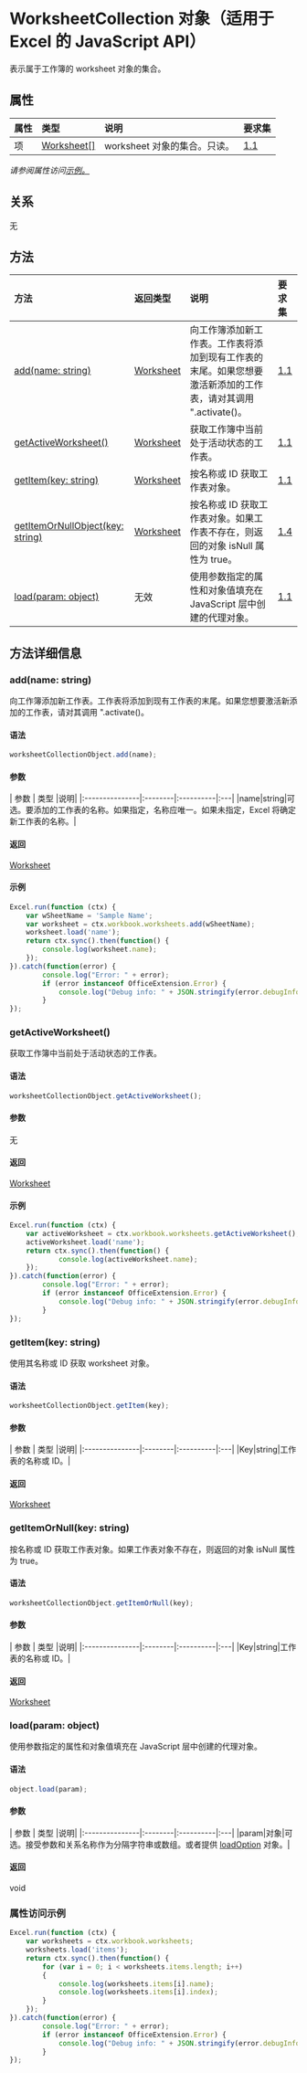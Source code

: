 # <a name="worksheetcollection-object-javascript-api-for-excel"></a>WorksheetCollection 对象（适用于 Excel 的 JavaScript API）

表示属于工作簿的 worksheet 对象的集合。

## <a name="properties"></a>属性

| 属性       | 类型    |说明| 要求集|
|:---------------|:--------|:----------|:----|
|项|[Worksheet[]](worksheet.md)|worksheet 对象的集合。只读。|[1.1](../requirement-sets/excel-api-requirement-sets.md)|

_请参阅属性访问[示例。](#property-access-examples)_

## <a name="relationships"></a>关系
无


## <a name="methods"></a>方法

| 方法           | 返回类型    |说明| 要求集|
|:---------------|:--------|:----------|:----|
|[add(name: string)](#addname-string)|[Worksheet](worksheet.md)|向工作簿添加新工作表。工作表将添加到现有工作表的末尾。如果您想要激活新添加的工作表，请对其调用 ".activate()。|[1.1](../requirement-sets/excel-api-requirement-sets.md)|
|[getActiveWorksheet()](#getactiveworksheet)|[Worksheet](worksheet.md)|获取工作簿中当前处于活动状态的工作表。|[1.1](../requirement-sets/excel-api-requirement-sets.md)|
|[getItem(key: string)](#getitemkey-string)|[Worksheet](worksheet.md)|按名称或 ID 获取工作表对象。|[1.1](../requirement-sets/excel-api-requirement-sets.md)|
|[getItemOrNullObject(key: string)](#getitemornullkey-string)|[Worksheet](worksheet.md)|按名称或 ID 获取工作表对象。如果工作表不存在，则返回的对象 isNull 属性为 true。|[1.4](../requirement-sets/excel-api-requirement-sets.md)|
|[load(param: object)](#loadparam-object)|无效|使用参数指定的属性和对象值填充在 JavaScript 层中创建的代理对象。|[1.1](../requirement-sets/excel-api-requirement-sets.md)|

## <a name="method-details"></a>方法详细信息


### <a name="addname-string"></a>add(name: string)
向工作簿添加新工作表。工作表将添加到现有工作表的末尾。如果您想要激活新添加的工作表，请对其调用 ".activate()。

#### <a name="syntax"></a>语法
```js
worksheetCollectionObject.add(name);
```

#### <a name="parameters"></a>参数
| 参数       | 类型    |说明|
|:---------------|:--------|:----------|:---|
|name|string|可选。要添加的工作表的名称。如果指定，名称应唯一。如果未指定，Excel 将确定新工作表的名称。|

#### <a name="returns"></a>返回
[Worksheet](worksheet.md)

#### <a name="examples"></a>示例

```js
Excel.run(function (ctx) { 
    var wSheetName = 'Sample Name';
    var worksheet = ctx.workbook.worksheets.add(wSheetName);
    worksheet.load('name');
    return ctx.sync().then(function() {
        console.log(worksheet.name);
    });
}).catch(function(error) {
        console.log("Error: " + error);
        if (error instanceof OfficeExtension.Error) {
            console.log("Debug info: " + JSON.stringify(error.debugInfo));
        }
});
```


### <a name="getactiveworksheet"></a>getActiveWorksheet()
获取工作簿中当前处于活动状态的工作表。

#### <a name="syntax"></a>语法
```js
worksheetCollectionObject.getActiveWorksheet();
```

#### <a name="parameters"></a>参数
无

#### <a name="returns"></a>返回
[Worksheet](worksheet.md)

#### <a name="examples"></a>示例

```js
Excel.run(function (ctx) {  
    var activeWorksheet = ctx.workbook.worksheets.getActiveWorksheet();
    activeWorksheet.load('name');
    return ctx.sync().then(function() {
            console.log(activeWorksheet.name);
    });
}).catch(function(error) {
        console.log("Error: " + error);
        if (error instanceof OfficeExtension.Error) {
            console.log("Debug info: " + JSON.stringify(error.debugInfo));
        }
});
```


### <a name="getitemkey-string"></a>getItem(key: string)
使用其名称或 ID 获取 worksheet 对象。

#### <a name="syntax"></a>语法
```js
worksheetCollectionObject.getItem(key);
```

#### <a name="parameters"></a>参数
| 参数       | 类型    |说明|
|:---------------|:--------|:----------|:---|
|Key|string|工作表的名称或 ID。|

#### <a name="returns"></a>返回
[Worksheet](worksheet.md)

### <a name="getitemornullkey-string"></a>getItemOrNull(key: string)
按名称或 ID 获取工作表对象。如果工作表对象不存在，则返回的对象 isNull 属性为 true。

#### <a name="syntax"></a>语法
```js
worksheetCollectionObject.getItemOrNull(key);
```

#### <a name="parameters"></a>参数
| 参数       | 类型    |说明|
|:---------------|:--------|:----------|:---|
|Key|string|工作表的名称或 ID。|

#### <a name="returns"></a>返回
[Worksheet](worksheet.md)

### <a name="loadparam-object"></a>load(param: object)
使用参数指定的属性和对象值填充在 JavaScript 层中创建的代理对象。

#### <a name="syntax"></a>语法
```js
object.load(param);
```

#### <a name="parameters"></a>参数
| 参数       | 类型    |说明|
|:---------------|:--------|:----------|:---|
|param|对象|可选。接受参数和关系名称作为分隔字符串或数组。或者提供 [loadOption](loadoption.md) 对象。|

#### <a name="returns"></a>返回
void
### <a name="property-access-examples"></a>属性访问示例
```js
Excel.run(function (ctx) { 
    var worksheets = ctx.workbook.worksheets;
    worksheets.load('items');
    return ctx.sync().then(function() {
        for (var i = 0; i < worksheets.items.length; i++)
        {
            console.log(worksheets.items[i].name);
            console.log(worksheets.items[i].index);
        }
    });
}).catch(function(error) {
        console.log("Error: " + error);
        if (error instanceof OfficeExtension.Error) {
            console.log("Debug info: " + JSON.stringify(error.debugInfo));
        }
});
```
